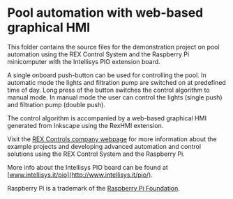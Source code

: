 Pool automation with web-based graphical HMI 
============================================

This folder contains the source files for the demonstration project on pool 
automation using the REX Control System and the Raspberry Pi minicomputer with 
the Intellisys PIO extension board.

A single onboard push-button can be used for controlling the pool. In automatic 
mode the lights and filtration pump are switched on at predefined time of day. 
Long press of the button switches the control algorithm to manual mode. In 
manual mode the user can control the lights (single push) and filtration pump 
(double push).

The control algorithm is accompanied by a web-based graphical HMI generated
from Inkscape using the RexHMI extension.

Visit the [REX Controls company webpage](http://www.rexcontrols.com/rex-control-system-raspberry-pi) 
for more information about the example projects and developing advanced 
automation and control solutions using the REX Control System and the Raspberry
Pi.

More info about the Intellisys PIO board can be found at [www.intellisys.it/pio](http://www.intellisys.it/pio/).

Raspberry Pi is a trademark of the [Raspberry Pi Foundation](http://www.raspberrypi.org).


